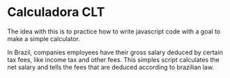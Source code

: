 # Calculadora CLT

The idea with this is to practice how to write javascript code with a goal to make a simple calculator.

In Brazil, companies employees have their gross salary deduced by certain tax fees, like income tax and other fees. This simples script calculates the net salary and tells the fees that are deduced according to brazilian law.